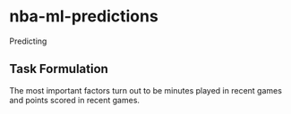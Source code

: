 # nba-ml-predictions

Predicting 

## Task Formulation

The most important factors turn out to be minutes played in recent games and points scored in recent games. 

